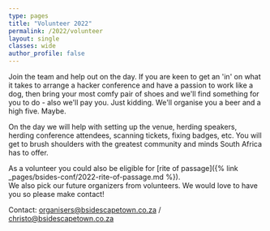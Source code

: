 ```yaml
---
type: pages
title: "Volunteer 2022"
permalink: /2022/volunteer
layout: single
classes: wide
author_profile: false
---
```


Join the team and help out on the day. If you are keen to get an 'in' on what it takes to arrange a hacker conference and have a passion to work like a dog, then bring your most comfy pair of shoes and we'll find something for you to do - also we'll pay you. Just kidding. We'll organise you a beer and a high five. Maybe.  

On the day we will help with setting up the venue, herding speakers, herding conference attendees, scanning tickets, fixing badges, etc. You will get to brush shoulders with the greatest community and minds South Africa has to offer.  

As a volunteer you could also be eligible for [rite of passage]({% link _pages/bsides-conf/2022-rite-of-passage.md %}).  
We also pick our future organizers from volunteers.
We would love to have you so please make contact!  

Contact: [organisers@bsidescapetown.co.za](mailto:organisers@bsidescapetown.co.za) / [christo@bsidescapetown.co.za](mailto:christo@bsidescapetown.co.za)